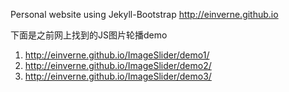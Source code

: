 Personal website using Jekyll-Bootstrap
http://einverne.github.io

下面是之前网上找到的JS图片轮播demo

1. http://einverne.github.io/ImageSlider/demo1/
2. http://einverne.github.io/ImageSlider/demo2/
3. http://einverne.github.io/ImageSlider/demo3/
